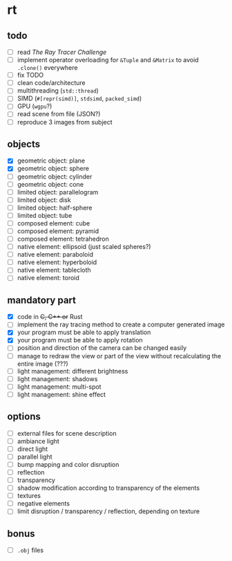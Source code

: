 # rt

## todo

- [ ] read *The Ray Tracer Challenge*
- [ ] implement operator overloading for `&Tuple` and `&Matrix` to avoid `.clone()` everywhere
- [ ] fix TODO
- [ ] clean code/architecture
- [ ] multithreading (`std::thread`)
- [ ] SIMD (`#[repr(simd)]`, `stdsimd`, `packed_simd`)
- [ ] GPU (`wgpu`?)
- [ ] read scene from file (JSON?)
- [ ] reproduce 3 images from subject

## objects

- [x] geometric object: plane
- [x] geometric object: sphere
- [ ] geometric object: cylinder
- [ ] geometric object: cone
- [ ] limited object: parallelogram
- [ ] limited object: disk
- [ ] limited object: half-sphere
- [ ] limited object: tube
- [ ] composed element: cube
- [ ] composed element: pyramid
- [ ] composed element: tetrahedron
- [ ] native element: ellipsoid (just scaled spheres?)
- [ ] native element: paraboloid
- [ ] native element: hyperboloid
- [ ] native element: tablecloth
- [ ] native element: toroid

## mandatory part

- [x] code in ~~C, C++ or~~ Rust
- [ ] implement the ray tracing method to create a computer generated image
- [x] your program must be able to apply translation
- [x] your program must be able to apply rotation
- [ ] position and direction of the camera can be changed easily
- [ ] manage to redraw the view or part of the view without recalculating the entire image (???)
- [ ] light management: different brightness
- [ ] light management: shadows
- [ ] light management: multi-spot
- [ ] light management: shine effect

## options

- [ ] external files for scene description
- [ ] ambiance light
- [ ] direct light
- [ ] parallel light
- [ ] bump mapping and color disruption
- [ ] reflection
- [ ] transparency
- [ ] shadow modification according to transparency of the elements
- [ ] textures
- [ ] negative elements
- [ ] limit disruption / transparency / reflection, depending on texture

## bonus

- [ ] `.obj` files